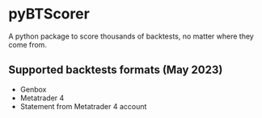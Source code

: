 # pyBTScorer
A python package to score thousands of backtests, no matter where they come from.

## Supported backtests formats (May 2023)
+ Genbox
+ Metatrader 4
+ Statement from Metatrader 4 account

